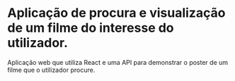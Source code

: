 # Aplicação de procura e visualização de um filme do interesse do utilizador.

Aplicação web que utiliza React e uma API para demonstrar o poster de um filme que o utilizador procure.